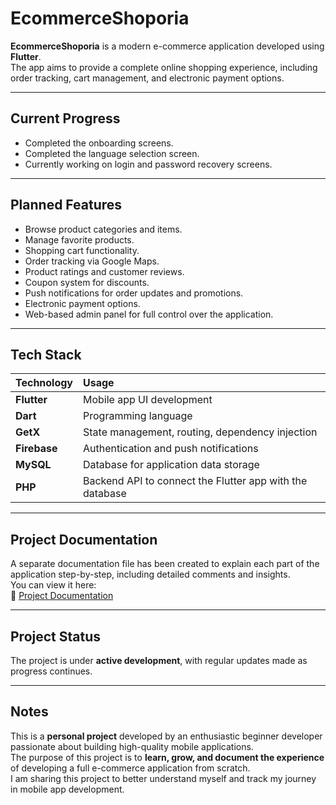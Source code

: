 # EcommerceShoporia

**EcommerceShoporia** is a modern e-commerce application developed using **Flutter**.  
The app aims to provide a complete online shopping experience, including order tracking, cart management, and electronic payment options.

---

## Current Progress
- Completed the onboarding screens.
- Completed the language selection screen.
- Currently working on login and password recovery screens.

---

## Planned Features
- Browse product categories and items.
- Manage favorite products.
- Shopping cart functionality.
- Order tracking via Google Maps.
- Product ratings and customer reviews.
- Coupon system for discounts.
- Push notifications for order updates and promotions.
- Electronic payment options.
- Web-based admin panel for full control over the application.

---

## Tech Stack

| Technology | Usage |
|:-----------|:------|
| **Flutter** | Mobile app UI development |
| **Dart** | Programming language |
| **GetX** | State management, routing, dependency injection |
| **Firebase** | Authentication and push notifications |
| **MySQL** | Database for application data storage |
| **PHP** | Backend API to connect the Flutter app with the database |

---

## Project Documentation
A separate documentation file has been created to explain each part of the application step-by-step, including detailed comments and insights.  
You can view it here:  
📄 [Project Documentation](https://github.com/AmeeNexTech/flutter-project-1/blob/main/Project_Documentation.md)

---

## Project Status
The project is under **active development**, with regular updates made as progress continues.

---

## Notes
This is a **personal project** developed by an enthusiastic beginner developer passionate about building high-quality mobile applications.  
The purpose of this project is to **learn, grow, and document the experience** of developing a full e-commerce application from scratch.  
I am sharing this project to better understand myself and track my journey in mobile app development.
